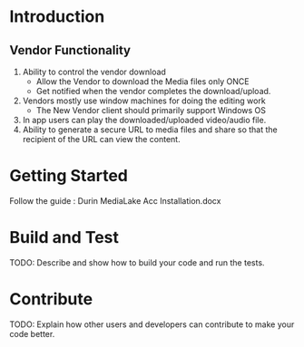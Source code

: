 # Introduction 
## Vendor Functionality
1. Ability to control the vendor download
   * Allow the Vendor to download the Media files only ONCE
   * Get notified when the vendor completes the download/upload.
1. Vendors mostly use window machines for doing the editing work
   * The New Vendor client should primarily support Windows OS 
1. In app users can play the downloaded/uploaded video/audio file.
1. Ability to generate a secure URL to media files and share so that the recipient of the URL can view the content.

# Getting Started
Follow the guide : Durin MediaLake Acc Installation.docx

# Build and Test
TODO: Describe and show how to build your code and run the tests. 

# Contribute
TODO: Explain how other users and developers can contribute to make your code better. 
